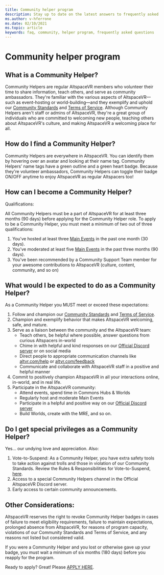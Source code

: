```yaml
---
title: Community helper program
description: Stay up to date on the latest answers to frequently asked questions about the AltspaceVR community.
ms.author: v-hferrone
ms.date: 02/10/2021
ms.topic: article
keywords: faq, community, helper program, frequently asked questions
---
```


# Community helper program

## What is a Community Helper? 

Community Helpers are regular AltspaceVR members who volunteer their time to share information, teach others, and serve as community ambassadors. They're familiar with the various aspects of AltspaceVR—such as event-hosting or world-building—and they exemplify and uphold our [Community Standards](community-standards.md) and [Terms of Service](terms-of-service.md). Although Community Helpers aren't staff or admins of AltspaceVR, they're a great group of individuals who are committed to welcoming new people, teaching others about AltspaceVR's culture, and making AltspaceVR a welcoming place for all.

## How do I find a Community Helper? 
Community Helpers are everywhere in AltspaceVR. You can identify them by hovering over an avatar and looking at their name tag. Community Helpers’ name tags have a green outline and a green heart badge. Because they're volunteer ambassadors, Community Helpers can toggle their badge ON/OFF anytime to enjoy AltspaceVR as regular Altspacers too!

## How can I become a Community Helper? 

Qualifications: 

All Community Helpers must be a part of AltspaceVR for at least three months (90 days) before applying for the Community Helper role. To apply to be a Community Helper, you must meet a minimum of two out of three qualifications: 

1. You’ve hosted at least three [Main Events](../tutorials/main-events.md) in the past one month (30 days). 
2. You’ve moderated at least five [Main Events](../tutorials/main-events.md) in the past three months (90 days). 
3. You’ve been recommended by a Community Support Team member for your awesome contributions to AltspaceVR (culture, content, community, and so on)

## What would I be expected to do as a Community Helper? 

As a Community Helper you MUST meet or exceed these expectations: 

1. Follow and champion our [Community Standards](community-standards.md) and [Terms of Service](terms-of-service.md).
2. Champion and exemplify behavior that makes AltspaceVR welcoming, safe, and mature.
3. Serve as a liaison between the community and the AltspaceVR team:
    * Teach others, be helpful where possible, answer questions from curious Altspacers in-world
    * Chime in with helpful and kind responses on our [Official Discord server](https://help.altvr.com/hc/articles/altvr.com/discord) or on social media
    * Direct people to appropriate communication channels like [altvr.com/help](../world-building/getting-help.md) or [altvr.com/feedback](https://help.altvr.com/hc/requests/new?ticket_form_id=360001742213)
    * Communicate and collaborate with AltspaceVR staff in a positive and helpful manner 
4. Commit to positively champion AltspaceVR in all your interactions online, in-world, and in real life. 
5. Participate in the AltspaceVR community:
    * Attend events, spend time in Commons Hubs & Worlds
    * Regularly host and moderate Main Events
    * Participate in a helpful and positive way on our [Official Discord server](https://help.altvr.com/hc/articles/altvr.com/discord)
    * Build Worlds, create with the MRE, and so on. 

## Do I get special privileges as a Community Helper? 

Yes… our undying love and appreciation. Also:

1. Vote-to-Suspend: As a Community Helper, you have extra safety tools to take action against trolls and those in violation of our Community Standards. Review the Rules & Responsibilities for Vote-to-Suspend, [here](https://help.altvr.com/hc/articles/360038996593-Community-Helper-Guide).
2. Access to a special Community Helpers channel in the Official AltspaceVR Discord server.
3. Early access to certain community announcements.

## Other Considerations:

AltspaceVR reserves the right to revoke Community Helper badges in cases of failure to meet eligibility requirements, failure to maintain expectations, prolonged absence from AltspaceVR, for reasons of program capacity, violations of our Community Standards and Terms of Service, and any reasons not listed but considered valid.

If you were a Community Helper and you lost or otherwise gave up your badge, you must wait a minimum of six months (180 days) before you reapply for the program.

Ready to apply?
Great! Please [APPLY HERE](https://help.altvr.com/hc/requests/new?ticket_form_id=360002060313).